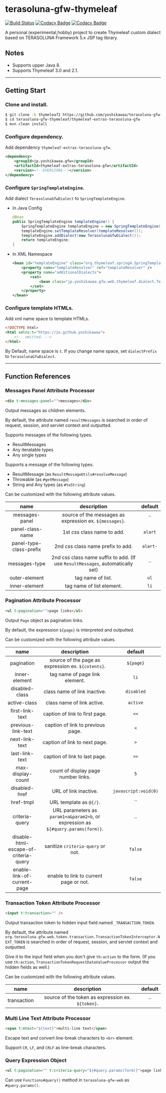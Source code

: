 # terasoluna-gfw-thymeleaf

[![Build Status](https://travis-ci.org/yoshikawaa/terasoluna-gfw-thymeleaf.svg?branch=thymeleaf2)](https://travis-ci.org/yoshikawaa/terasoluna-gfw-thymeleaf)
[![Codacy Badge](https://api.codacy.com/project/badge/Grade/95e7ad7beb0c4502872cda12213b9e07)](https://www.codacy.com/app/yoshikawaa/terasoluna-gfw-thymeleaf?utm_source=github.com&amp;utm_medium=referral&amp;utm_content=yoshikawaa/terasoluna-gfw-thymeleaf&amp;utm_campaign=Badge_Grade)
[![Codacy Badge](https://api.codacy.com/project/badge/Coverage/95e7ad7beb0c4502872cda12213b9e07)](https://www.codacy.com/app/yoshikawaa/terasoluna-gfw-thymeleaf?utm_source=github.com&utm_medium=referral&utm_content=yoshikawaa/terasoluna-gfw-thymeleaf&utm_campaign=Badge_Coverage)

A personal (experimental,hobby) project to create Thymeleaf custom dialect based on TERASOLUNA Framework 5.x JSP tag library.

## Notes

* Supports upper Java 8.
* Supports Thymeleaf 3.0 and 2.1.

----

## Getting Start

### Clone and install.

```bash
$ git clone -b thymeleaf2 https://github.com/yoshikawaa/terasoluna-gfw-thymeleaf.git
$ cd terasoluna-gfw-thymeleaf/thymeleaf-extras-terasoluna-gfw
$ mvn clean install
```

### Configure dependency.

Add dependency `thymeleaf-extras-terasoluna-gfw`.

```xml
<dependency>
    <groupId>jp.yoshikawaa.gfw</groupId>
    <artifactId>thymeleaf-extras-terasoluna-gfw</artifactId>
    <version><!--$VERSION$--></version>
</dependency>
```

### Configure `SpringTemplateEngine`.

Add dialect `TerasolunaGfwDialect` to `SpringTemplateEngine`.

* In Java Config
    ```java
    @Bean
    public SpringTemplateEngine templateEngine() {
        SpringTemplateEngine templateEngine = new SpringTemplateEngine();
        templateEngine.setTemplateResolver(templateResolver());
        templateEngine.addDialect(new TerasolunaGfwDialect());
        return templateEngine;
    }
    ```

* In XML Namespace

    ```xml
    <bean id="templateEngine" class="org.thymeleaf.spring4.SpringTemplateEngine">
        <property name="templateResolver" ref="templateResolver" />
        <property name="additionalDialects">
            <set>
                <bean class="jp.yoshikawaa.gfw.web.thymeleaf.dialect.TerasolunaGfwDialect" />
            </set>
        </property>
    </bean>
    ```

### Configure template HTMLs.

Add xml name space to template HTMLs.

```html
<!DOCTYPE html>
<html xmlns:t="https://io.github.yoshikawaa">
    <!-- omitted. -->
</html>
```

By Default, name space is `t`.
If you change name space, set `dialectPrefix` to `TerasolunaGfwDialect`.

----

## Function References

### Messages Panel Attribute Processor

```html
<div t:messages-panel="">messages</div>
```

Output messages as children elements.

By default, the attribute named `resultMessages` is searched in order of request, session, and servlet context and outputted.

Supports messages of the following types.

* ResultMessages
* Any iteratable types
* Any single types

Supports a message of the following types.

* ResultMessage (as `ResultMessageUtils#resolveMessage`)
* Throwable (as `#getMessage`)
* String and Any types (as `#toString`)

Can be customized with the following attribute values.

| name | description | default |
|:-----------------------:|:------------------------------------------------------------------------------:|:--------:|
| messages-panel | source of the messages as expression ex. `${messages}`. | `` |
| panel-class-name | 1st css class name to add. | `alart` |
| panel-type-class-prefix | 2nd css class name prefix to add. | `alart-` |
| messages-type | 2nd css class name suffix to add. (If use `ResultMessages`, automatically set) | `` |
| outer-element | tag name of list. | `ul` |
| inner-element | tag name of list element. | `li` |

### Pagination Attribute Processor

```html
<ul t:pagination="">page links</ul>
```

Output `Page` object as pagination links.

By default, the expression `${page}` is interpreted and outputted.

Can be customized with the following attribute values.

| name | description | default |
|:-------------------------------------:|:---------------------------------------------------------------------------------------------:|:--------------------:|
| pagination | source of the page as expression ex. `${cotents}`. | `${page}` |
| inner-element | tag name of page link element. | `li` |
| disabled-class | class name of link inactive. | `disabled` |
| active-class | class name of link active. | `active` |
| first-link-text | caption of link to first page. | `<<` |
| previous-link-text | caption of link to previous page. | `<` |
| next-link-text | caption of link to next page. | `>` |
| last-link-text | caption of link to last page. | `>>` |
| max-display-count | count of display page number links. | `5` |
| disabled-href | URL of link inactive. | `javascript:void(0)` |
| href-tmpl | URL template as `@{/}`. | `` |
| criteria-query | URL parameters as `param1=a&param2=b`, or expression as `${#query.params(form)}`. | `` |
| disable-html-escape-of-criteria-query | sanitize `criteria-query` or not. | `false` |
| enable-link-of-current-page | enable to link to current page or not. | `false` |

### Transaction Token Attribute Processor

```html
<input t:transaction="" />
```

Output transaction token to hidden input field named `_TRANSACTION_TOKEN`.

By default, the attribute named `org.terasoluna.gfw.web.token.transaction.TransactionTokenInterceptor.NEXT_TOKEN` is searched in order of request, session, and servlet context and outputted.

Give it to the input field when you don't give `th:action` to the form.
(If you use `th:action`, `TransactionTokenRequestDataValueProcessor` output the hidden fields as well.)

Can be customized with the following attribute values.

| name | description | default |
|:-----------:|:-------------------------------------------------:|:-------:|
| transaction | source of the token as expression ex. `${token}`. | `` |

### Multi Line Text Attribute Processor

```html
<span t:mtext="${text}">multi-line text</span>
```

Escape text and convert line-break characters to `<br>` element.

Support `CR`, `LF`, and `CRLF` as line-break characters.

### Query Expression Object

```html
<ul t:pagination="" t:criteria-query="${#query.params(form)}">page links</ul>
```

Can use `Functions#query()` method in `terasoluna-gfw-web` as `#query.params()`.
